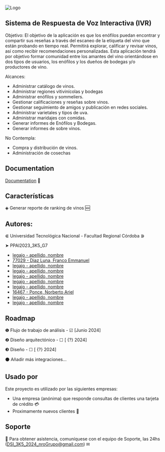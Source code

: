 ﻿![Logo](logo.jpg)


## Sistema de Respuesta de Voz Interactiva (IVR)

Objetivo:
El objetivo de la aplicación es que los enófilos puedan encontrar y compartir sus reseñas a través del escaneo de la etiqueta del vino que están probando en tiempo real. Permitirá explorar, calificar y revisar vinos, así como recibir recomendaciones personalizadas. Esta aplicación tendrá por objetivo formar comunidad entre los amantes del vino orientándose en dos tipos de usuarios, los enófilos y los dueños de bodegas y/o productores de vino.

Alcances:
- Administrar catálogo de vinos.
- Administrar regiones vitivinícolas y bodegas
- Administrar enófilos y sommeliers.
- Gestionar calificaciones y reseñas sobre vinos.
- Gestionar seguimiento de amigos y publicación en redes sociales.
- Administrar varietales y tipos de uva.
- Administrar maridajes con comidas.
- Generar informes de Enófilos y Bodegas.
- Generar informes de sobre vinos.

No Contempla:
- Compra y distribución de vinos.
- Administración de cosechas


## Documentation

[Documentation](https://linktodocumentation) 📄


## Características

◈ Generar reporte de ranking de vinos 🆕


## Autores:

⋐ Universidad Tecnológica Nacional - Facultad Regional Córdoba ⋑

➤ PPAI2023_3K5_G7
- [legajo -	apellido, nombre](https://www.github.com/perfilGitHub)
- [77029 -	Diaz Luna, Franco Emmanuel](https://www.github.com/FrancoDiazLuna)
- [legajo -	apellido, nombre](https://www.github.com/perfilGitHub)
- [legajo -	apellido, nombre](https://www.github.com/perfilGitHub)
- [legajo -	apellido, nombre](https://www.github.com/perfilGitHub)
- [legajo -	apellido, nombre](https://www.github.com/perfilGitHub)
- [legajo -	apellido, nombre](https://www.github.com/perfilGitHub)
- [16467 -	Ponce, Norberto Ariel](https://www.github.com/narielponce)
- [legajo -	apellido, nombre](https://www.github.com/perfilGitHub)
- [legajo -	apellido, nombre](https://www.github.com/perfilGitHub)


## Roadmap

❶ Flujo de trabajo de análisis - ☑ [Junio 2024]

❷ Diseño arquitectónico - ☐ [ {?} 2024]

❸ Diseño - ☐ [ {?} 2024]

⚫ Añadir más integraciones...


## Usado por

Este proyecto es utilizado por las siguientes empresas:
- Una empresa (anónima) que responde consultas de clientes una tarjeta de crédito 💳
- Proximamente nuevos clientes 🔎


## Soporte

🤖 Para obtener asistencia, comuníquese con el equipo de Soporte, las 24hs (DSI_3K5_2024_nroGrupo@gmail.com) ✉
